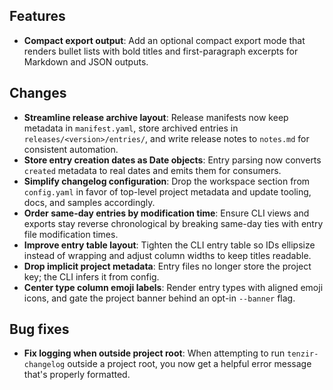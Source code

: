 ## Features

- **Compact export output**: Add an optional compact export mode that renders bullet lists with bold titles and first-paragraph excerpts for Markdown and JSON outputs.

## Changes

- **Streamline release archive layout**: Release manifests now keep metadata in `manifest.yaml`, store archived entries in `releases/<version>/entries/`, and write release notes to `notes.md` for consistent automation.
- **Store entry creation dates as Date objects**: Entry parsing now converts `created` metadata to real dates and emits them for consumers.
- **Simplify changelog configuration**: Drop the workspace section from `config.yaml` in favor of top-level project metadata and update tooling, docs, and samples accordingly.
- **Order same-day entries by modification time**: Ensure CLI views and exports stay reverse chronological by breaking same-day ties with entry file modification times.
- **Improve entry table layout**: Tighten the CLI entry table so IDs ellipsize instead of wrapping and adjust column widths to keep titles readable.
- **Drop implicit project metadata**: Entry files no longer store the project key; the CLI infers it from config.
- **Center type column emoji labels**: Render entry types with aligned emoji icons, and gate the project banner behind an opt-in `--banner` flag.

## Bug fixes

- **Fix logging when outside project root**: When attempting to run `tenzir-changelog` outside a project root, you now get a helpful error message that's properly formatted.
